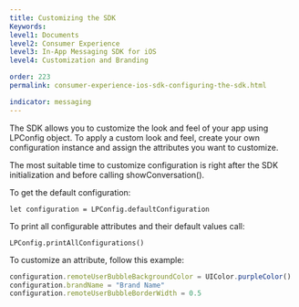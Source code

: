 ```yaml
---
title: Customizing the SDK
Keywords:
level1: Documents
level2: Consumer Experience
level3: In-App Messaging SDK for iOS
level4: Customization and Branding

order: 223
permalink: consumer-experience-ios-sdk-configuring-the-sdk.html

indicator: messaging
---
```


The SDK allows you to customize the look and feel of your app using LPConfig object. To apply a custom look and feel, create your own configuration instance and assign the attributes you want to customize. 

The most suitable time to customize configuration is right after the SDK initialization and before calling showConversation().

To get the default configuration:

`let configuration = LPConfig.defaultConfiguration`

To print all configurable attributes and their default values call:

`LPConfig.printAllConfigurations()`

To customize an attribute, follow this example:

```javascript
configuration.remoteUserBubbleBackgroundColor = UIColor.purpleColor()
configuration.brandName = "Brand Name"
configuration.remoteUserBubbleBorderWidth = 0.5
```
